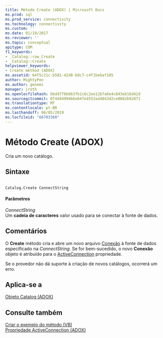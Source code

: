 ```yaml
---
title: Método Create (ADOX) | Microsoft Docs
ms.prod: sql
ms.prod_service: connectivity
ms.technology: connectivity
ms.custom: ''
ms.date: 01/19/2017
ms.reviewer: ''
ms.topic: conceptual
apitype: COM
f1_keywords:
- _Catalog::raw_Create
- _Catalog::Create
helpviewer_keywords:
- Create method [ADOX]
ms.assetid: 64f5c21c-b581-42d8-bdc7-c4f1bebaf105
author: MightyPen
ms.author: genemi
manager: jroth
ms.openlocfilehash: bbdd7f6b663fb1c6c2ee12b7a6e4c843eb16d42d
ms.sourcegitcommit: 074d44994b6e84fe4552ad4843d2ce0882b92871
ms.translationtype: MT
ms.contentlocale: pt-BR
ms.lasthandoff: 06/05/2019
ms.locfileid: "66703360"
---
```

# <a name="create-method-adox"></a>Método Create (ADOX)
Cria um novo catálogo.  
  
## <a name="syntax"></a>Sintaxe  
  
```  
  
Catalog.Create ConnectString  
```  
  
#### <a name="parameters"></a>Parâmetros  
 *ConnectString*  
 Um **cadeia de caracteres** valor usado para se conectar à fonte de dados.  
  
## <a name="remarks"></a>Comentários  
 O **Create** método cria e abre um novo arquivo [Conexão](../../../ado/reference/ado-api/connection-object-ado.md) à fonte de dados especificado na *ConnectString*. Se for bem-sucedido, o novo **Conexão** objeto é atribuído para o [ActiveConnection](../../../ado/reference/adox-api/activeconnection-property-adox.md) propriedade.  
  
 Se o provedor não dá suporte à criação de novos catálogos, ocorrerá um erro.  
  
## <a name="applies-to"></a>Aplica-se a  
 [Objeto Catalog (ADOX)](../../../ado/reference/adox-api/catalog-object-adox.md)  
  
## <a name="see-also"></a>Consulte também  
 [Criar o exemplo do método (VB)](../../../ado/reference/adox-api/create-method-example-vb.md)   
 [Propriedade ActiveConnection (ADOX)](../../../ado/reference/adox-api/activeconnection-property-adox.md)
